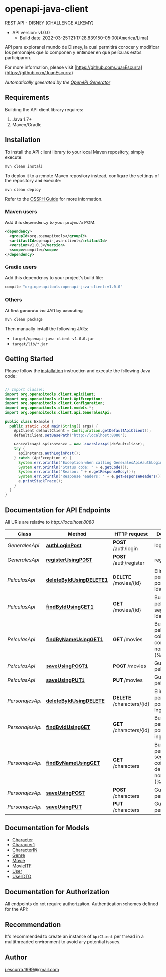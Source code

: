 # openapi-java-client

REST API - DISNEY (CHALLENGE ALKEMY)
- API version: v1.0.0
  - Build date: 2022-03-25T21:17:28.839150-05:00[America/Lima]

API para explorar el mundo de Disney, la cual permitirá conocer y modificar los
personajes que lo componen y entender en qué películas estos participaron.

  For more information, please visit [https://github.com/JuanEscurra](https://github.com/JuanEscurra)

*Automatically generated by the [OpenAPI Generator](https://openapi-generator.tech)*


## Requirements

Building the API client library requires:
1. Java 1.7+
2. Maven/Gradle

## Installation

To install the API client library to your local Maven repository, simply execute:

```shell
mvn clean install
```

To deploy it to a remote Maven repository instead, configure the settings of the repository and execute:

```shell
mvn clean deploy
```

Refer to the [OSSRH Guide](http://central.sonatype.org/pages/ossrh-guide.html) for more information.

### Maven users

Add this dependency to your project's POM:

```xml
<dependency>
  <groupId>org.openapitools</groupId>
  <artifactId>openapi-java-client</artifactId>
  <version>v1.0.0</version>
  <scope>compile</scope>
</dependency>
```

### Gradle users

Add this dependency to your project's build file:

```groovy
compile "org.openapitools:openapi-java-client:v1.0.0"
```

### Others

At first generate the JAR by executing:

```shell
mvn clean package
```

Then manually install the following JARs:

* `target/openapi-java-client-v1.0.0.jar`
* `target/lib/*.jar`

## Getting Started

Please follow the [installation](#installation) instruction and execute the following Java code:

```java

// Import classes:
import org.openapitools.client.ApiClient;
import org.openapitools.client.ApiException;
import org.openapitools.client.Configuration;
import org.openapitools.client.models.*;
import org.openapitools.client.api.GeneralesApi;

public class Example {
  public static void main(String[] args) {
    ApiClient defaultClient = Configuration.getDefaultApiClient();
    defaultClient.setBasePath("http://localhost:8080");

    GeneralesApi apiInstance = new GeneralesApi(defaultClient);
    try {
      apiInstance.authLoginPost();
    } catch (ApiException e) {
      System.err.println("Exception when calling GeneralesApi#authLoginPost");
      System.err.println("Status code: " + e.getCode());
      System.err.println("Reason: " + e.getResponseBody());
      System.err.println("Response headers: " + e.getResponseHeaders());
      e.printStackTrace();
    }
  }
}

```

## Documentation for API Endpoints

All URIs are relative to *http://localhost:8080*

Class | Method | HTTP request | Description
------------ | ------------- | ------------- | -------------
*GeneralesApi* | [**authLoginPost**](docs/GeneralesApi.md#authLoginPost) | **POST** /auth/login | login
*GeneralesApi* | [**registerUsingPOST**](docs/GeneralesApi.md#registerUsingPOST) | **POST** /auth/register | register
*PelculasApi* | [**deleteByIdUsingDELETE1**](docs/PelculasApi.md#deleteByIdUsingDELETE1) | **DELETE** /movies/{id} | Elimina un personaje por el identificador
*PelculasApi* | [**findByIdUsingGET1**](docs/PelculasApi.md#findByIdUsingGET1) | **GET** /movies/{id} | Busca una película según su identificador
*PelculasApi* | [**findByNameUsingGET1**](docs/PelculasApi.md#findByNameUsingGET1) | **GET** /movies | Buscar películas por coincidencias con el nombre (%_%)
*PelculasApi* | [**saveUsingPOST1**](docs/PelculasApi.md#saveUsingPOST1) | **POST** /movies | Guarda un película
*PelculasApi* | [**saveUsingPUT1**](docs/PelculasApi.md#saveUsingPUT1) | **PUT** /movies | Guarda un película
*PersonajesApi* | [**deleteByIdUsingDELETE**](docs/PersonajesApi.md#deleteByIdUsingDELETE) | **DELETE** /characters/{id} | Elimina un personaje por id ingresado
*PersonajesApi* | [**findByIdUsingGET**](docs/PersonajesApi.md#findByIdUsingGET) | **GET** /characters/{id} | Busca un personaje por id ingresado
*PersonajesApi* | [**findByNameUsingGET**](docs/PersonajesApi.md#findByNameUsingGET) | **GET** /characters | Busca personajes según la coincidencia de sus nombres (%_%))
*PersonajesApi* | [**saveUsingPOST**](docs/PersonajesApi.md#saveUsingPOST) | **POST** /characters | Guarda un personaje
*PersonajesApi* | [**saveUsingPUT**](docs/PersonajesApi.md#saveUsingPUT) | **PUT** /characters | Guarda un personaje


## Documentation for Models

 - [Character](docs/Character.md)
 - [Character1](docs/Character1.md)
 - [CharacterIN](docs/CharacterIN.md)
 - [Genre](docs/Genre.md)
 - [Movie](docs/Movie.md)
 - [MovieITF](docs/MovieITF.md)
 - [User](docs/User.md)
 - [UserDTO](docs/UserDTO.md)


## Documentation for Authorization

All endpoints do not require authorization.
Authentication schemes defined for the API:

## Recommendation

It's recommended to create an instance of `ApiClient` per thread in a multithreaded environment to avoid any potential issues.

## Author

j.escurra.1999@gmail.com


